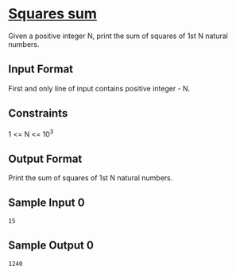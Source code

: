# [Squares sum](https://www.hackerrank.com/contests/smart-interviews-basic/challenges/si-basic-squares-sum/problem)

Given a positive integer N, print the sum of squares of 1st N natural numbers.

## Input Format

First and only line of input contains positive integer - N.

## Constraints

1 <= N <= 10<sup>3</sup>

## Output Format

Print the sum of squares of 1st N natural numbers.

## Sample Input 0
```
15
```
## Sample Output 0
```
1240
```